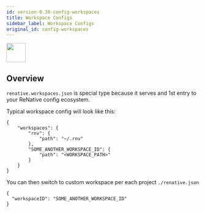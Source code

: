 ```yaml
---
id: version-0.30-config-workspaces
title: Workspace Configs
sidebar_label: Workspace Configs
original_id: config-workspaces
---
```


<img src="https://renative.org/img/ic_configuration.png" width=50 height=50 />

## Overview


`renative.workspaces.json` is special type because it serves and 1st entry to your ReNative config ecosystem.


Typical workspace config will look like this:

```
{
    "workspaces": {
        "rnv": {
            "path": "~/.rnv"
        },
        "SOME_ANOTHER_WORKSPACE_ID": {
            "path": "<WORKSPACE_PATH>"
        }
    }
}
```

You can then switch to custom workspace per each project `./renative.json`

```
{
  "workspaceID": "SOME_ANOTHER_WORKSPACE_ID"
}
```
